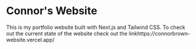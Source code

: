 # Connor's Website
This is my portfolio website built with Next.js and Tailwind CSS. 
To check out the current state of the website check out the linkhttps://connorbrown-website.vercel.app/
